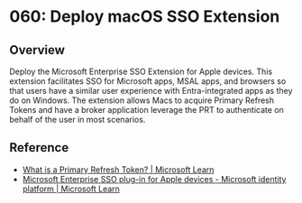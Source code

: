 # 060: Deploy macOS SSO Extension

## Overview

Deploy the Microsoft Enterprise SSO Extension for Apple devices. This extension facilitates SSO for Microsoft apps, MSAL apps, and browsers so that users have a similar user experience with Entra-integrated apps as they do on Windows. The extension allows Macs to acquire Primary Refresh Tokens and have a broker application leverage the PRT to authenticate on behalf of the user in most scenarios.

## Reference

* [What is a Primary Refresh Token? | Microsoft Learn](https://learn.microsoft.com/entra/identity/devices/concept-primary-refresh-token)
* [Microsoft Enterprise SSO plug-in for Apple devices - Microsoft identity platform | Microsoft Learn](https://learn.microsoft.com/entra/identity-platform/apple-sso-plugin)
